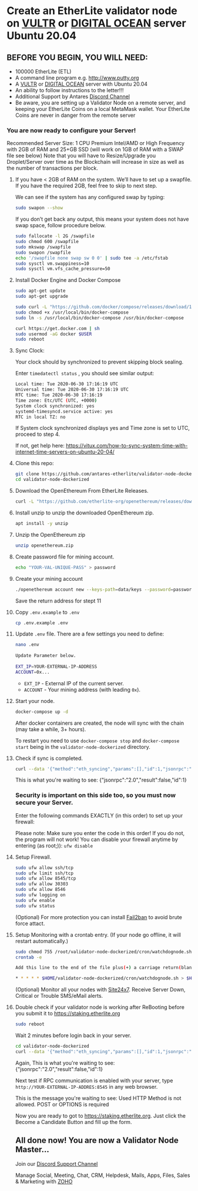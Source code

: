 # Create an EtherLite validator node on [VULTR](https://www.vultr.com/?ref=6881736) or [DIGITAL OCEAN](https://m.do.co/c/e2c65321d0d2) server Ubuntu 20.04

## BEFORE YOU BEGIN, YOU WILL NEED:
- 100000 EtherLite (ETL)
- A command line program e.g. http://www.putty.org
- A [VULTR](https://www.vultr.com/?ref=6881736) or [DIGITAL OCEAN](https://m.do.co/c/e2c65321d0d2) server with Ubuntu 20.04
- An ability to follow instructions to the letter!!!
- Additional Support by Antares [Discord Channel](https://discord.gg/uHEVyRc6Zb)
- Be aware, you are setting up a Validator Node on a remote server, and keeping your EtherLite Coins on a local MetaMask wallet. Your EtherLite Coins are never in danger from the remote server

### You are now ready to configure your Server!

Recommended Server Size: 1 CPU Premium Intel/AMD or High Frequency with 2GB of RAM and 25+GB SSD (will work on 1GB of RAM with a SWAP file see below) Note that you will have to Resize/Upgrade you Droplet/Server over time as the Blockchain will increase in size as well as the number of transactions per block.

1. If you have < 2GB of RAM on the system. We’ll have to set up a swapfile. If you have the required 2GB, feel free to skip to next step.

   We can see if the system has any configured swap by typing:

   ```bash
   sudo swapon --show
   ```
 
   If you don’t get back any output, this means your system does not have swap space, follow procedure below.

   ```bash
   sudo fallocate -l 2G /swapfile
   sudo chmod 600 /swapfile
   sudo mkswap /swapfile
   sudo swapon /swapfile
   echo '/swapfile none swap sw 0 0' | sudo tee -a /etc/fstab
   sudo sysctl vm.swappiness=10
   sudo sysctl vm.vfs_cache_pressure=50
   ```

2. Install Docker Engine and Docker Compose

   ```bash
   sudo apt-get update
   sudo apt-get upgrade
   
   sudo curl -L "https://github.com/docker/compose/releases/download/1.29.2/docker-compose-$(uname -s)-$(uname -m)" -o /usr/local/bin/docker-compose
   sudo chmod +x /usr/local/bin/docker-compose
   sudo ln -s /usr/local/bin/docker-compose /usr/bin/docker-compose
   
   curl https://get.docker.com | sh
   sudo usermod -aG docker $USER
   sudo reboot
   ```

3. Sync Clock:

   Your clock should by synchronized to prevent skipping block sealing.

   Enter `timedatectl status` , you should see similar output:

   ```bash
   Local time: Tue 2020-06-30 17:16:19 UTC
   Universal time: Tue 2020-06-30 17:16:19 UTC
   RTC time: Tue 2020-06-30 17:16:19
   Time zone: Etc/UTC (UTC, +0000)
   System clock synchronized: yes
   systemd-timesyncd.service active: yes
   RTC in local TZ: no
   ```
   If System clock synchronized displays yes and Time zone is set to UTC, proceed to step 4.
   
   If not, get help here: https://vitux.com/how-to-sync-system-time-with-internet-time-servers-on-ubuntu-20-04/
   
4. Clone this repo:

   ```bash
   git clone https://github.com/antares-etherlite/validator-node-dockerized
   cd validator-node-dockerized
   ```

5. Download the OpenEthereum From EtherLite Releases.

   ```bash
   curl -L "https://github.com/etherlite-org/openethereum/releases/download/v3.2.2-rc.1/openethereum-ubuntu20.04.zip" -o openethereum.zip
   ```

6. Install unzip to unzip the downloaded OpenEthereum zip.

   ```bash
   apt install -y unzip
   ```

7. Unzip the OpenEthereum zip
   ```bash
   unzip openethereum.zip
   ```
8. Create password file for mining account.
   ```bash
   echo "YOUR-VAL-UNIQUE-PASS" > password
   ```
9. Create your mining account

   ```bash
   ./openethereum account new --keys-path=data/keys --password=password --chain=etherlite
   ```
   Save the return address for stept 11

10. Copy `.env.example` to `.env`

    ```bash
    cp .env.example .env
    ```

11. Update `.env` file. There are a few settings you need to define:

    ```bash
    nano .env
   
    Update Parameter below.
   
    EXT_IP=YOUR-EXTERNAL-IP-ADDRESS
    ACCOUNT=0x...
    ```

    - `EXT_IP` - External IP of the current server.
    - `ACCOUNT` - Your mining address (with leading `0x`).

12. Start your node.

     ```bash
     docker-compose up -d
     ```

     After docker containers are created, the node will sync with the chain (may take a while, 3+ hours).

     To restart you need to use `docker-compose stop` and `docker-compose start` being in the `validator-node-dockerized` directory.

13. Check if sync is completed.

     ```bash
     curl --data '{"method":"eth_syncing","params":[],"id":1,"jsonrpc":"2.0"}' -H "Content-Type: application/json" -X POST localhost:8545
     ```
    
     This is what you're waiting to see: {"jsonrpc":"2.0","result":false,"id":1}

     ### Security is important on this side too, so you must now secure your Server.

     Enter the following commands EXACTLY (in this order) to set up your firewall:

     Please note: Make sure you enter the code in this order! If you do not, the program will not work! You can disable your firewall anytime by entering (as root;)): `ufw disable`

14. Setup Firewall.

     ```bash
     sudo ufw allow ssh/tcp
     sudo ufw limit ssh/tcp
     sudo ufw allow 8545/tcp
     sudo ufw allow 30303
     sudo ufw allow 8546
     sudo ufw logging on
     sudo ufw enable
     sudo ufw status
     ```

     (Optional) For more protection you can install [Fail2ban](https://linuxize.com/post/install-configure-fail2ban-on-ubuntu-20-04/) to avoid brute force attact.

15. Setup Monitoring with a crontab entry. (If your node go offline, it will restart automatically.)

     ```bash
     sudo chmod 755 /root/validator-node-dockerized/cron/watchdognode.sh
     crontab -e
    
     Add this line to the end of the file plus(+) a carriage return(blank line). save and exit.
    
     * * * * * $HOME/validator-node-dockerized/cron/watchdognode.sh > $HOME/validator-node-dockerized/cron/watchdognode.log 2>&1
     ```
     
     (Optional) Monitor all your nodes with [Site24x7](https://www.site24x7.com). Receive Server Down, Critical or Trouble SMS/eMail alerts.
     
16. Double check if your validator node is working after ReBooting before you submit it to https://staking.etherlite.org

    ```bash
    sudo reboot
    ```
    
    Wait 2 minutes before login back in your server.
    
    ```bash
    cd validator-node-dockerized
    curl --data '{"method":"eth_syncing","params":[],"id":1,"jsonrpc":"2.0"}' -H "Content-Type: application/json" -X POST localhost:8545
    ```
    
    Again, This is what you're waiting to see: {"jsonrpc":"2.0","result":false,"id":1}
    
    Next test if RPC communication is enabled with your server, type `http://YOUR-EXTERNAL-IP-ADDRES:8545` in any web browser.
    
    This is the message you're waiting to see: Used HTTP Method is not allowed. POST or OPTIONS is required
    
    Now you are ready to got to https://staking.etherlite.org. Just click the Become a Candidate Button and fill up the form.

    ## All done now! You are now a Validator Node Master...
    
    Join our [Discord Support Channel](https://discord.gg/uHEVyRc6Zb)
    
    Manage Social, Meeting, Chat, CRM, Helpdesk, Mails, Apps, Files, Sales & Marketing with [ZOHO](https://go.zoho.com/Jfo)
